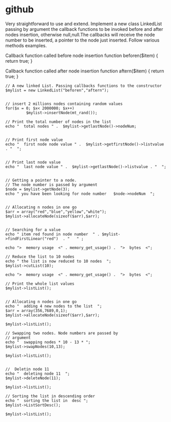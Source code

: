 # github

Very straightforward to use and extend.
Implement a new class LinkedList passing by argument the callback functions to be invoked before and after nodes insertion, otherwise null,null.The callbacks will receive the node number to be inserted, a pointer to the node just inserted. Follow various methods examples.


Callback function called before node insertion
function beforen($item)
{ 
    return true;
} 
    
Callback function called after node insertion
function aftern($item)
{
    return true;
} 



    // A new linked List. Passing callbacks functions to the constructor
    $mylist = new LinkedList("beforen","aftern");
   
   
    // insert 2 millions nodes containing random values
    for($x = 0; $x< 2000000; $x++)
             $mylist->insertNode(mt_rand());
  
    // Print the total number of nodes in the list
    echo "  total nodes " .  $mylist->getlastNode()->nodeNum; 
  

    // Print first node value
    echo "  first node node value " .  $mylist->getfirstNode()->listvalue . "  ";
   
    
    // Print last node value
    echo "  last node value " .  $mylist->getlastNode()->listvalue . "  ";
    

    // Getting a pointer to a node.
    // The node number is passed by argument
    $node = $mylist->getNode(3);
    echo " you have been looking for node number   $node->nodeNum  ";
    
    
    // Allocating n nodes in one go 
    $arr = array("red","blue","yellow","white");
    $mylist->allocateNode(sizeof($arr),$arr);


    // Searching for a value
    echo " item red found in node number  " . $mylist->findFirstLinear("red")  . "   " ;

    echo ">  memory usage  <" . memory_get_usage() .  ">  bytes  <";
    
    // Reduce the list to 10 nodes
    echo " the list is now reduced to 10 nodes  ";
    $mylist->cutList(10);
   
    echo ">  memory usage  <" . memory_get_usage() .  ">  bytes  <";
    
    // Print the whole list values
    $mylist->listList();
   
 
    // Allocating n nodes in one go
    echo "  adding 4 new nodes to the list  ";
    $arr = array(356,7689,0,1);
    $mylist->allocateNode(sizeof($arr),$arr);
    
    $mylist->listList();
    
    // Swapping two nodes. Node numbers are passed by
    // argument
    echo "  swapping nodes * 10 - 13 * ";
    $mylist->swapNodes(10,13);
    
    $mylist->listList();
    
    
    //  Deletin node 11
    echo "  deleting node 11  ";
    $mylist->deleteNode(11);

    $mylist->listList();
    
    // Sorting the list in descending order
    echo "  sorting the list in  desc ";
    $mylist->ListSortDesc();
  
    $mylist->listList();
 
